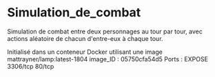 # Simulation_de_combat

Simulation de combat entre deux personnages au tour par tour, avec actions aléatoire de chacun d'entre-eux à chaque tour.

Initialisé dans un conteneur Docker utilisant une image mattrayner/lamp:latest-1804
image_ID : 05750cfa54d5
Ports : EXPOSE 3306/tcp 80/tcp
